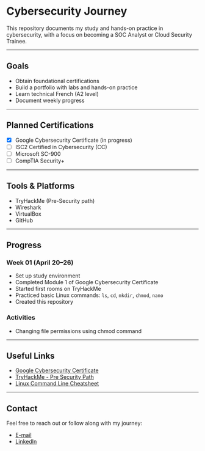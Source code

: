# Cybersecurity Journey

This repository documents my study and hands-on practice in cybersecurity, with a focus on becoming a SOC Analyst or Cloud Security Trainee.

---

## Goals
- Obtain foundational certifications
- Build a portfolio with labs and hands-on practice
- Learn technical French (A2 level)
- Document weekly progress

---

## Planned Certifications
- [x] Google Cybersecurity Certificate (in progress)
- [ ] ISC2 Certified in Cybersecurity (CC)
- [ ] Microsoft SC-900
- [ ] CompTIA Security+

---

## Tools & Platforms
- TryHackMe (Pre-Security path)
- Wireshark
- VirtualBox
- GitHub

---

## Progress

### Week 01 (April 20–26)
- Set up study environment
- Completed Module 1 of Google Cybersecurity Certificate
- Started first rooms on TryHackMe
- Practiced basic Linux commands: `ls`, `cd`, `mkdir`, `chmod`, `nano`
- Created this repository

### Activities
 - Changing file permissions using chmod command

---

## Useful Links
- [Google Cybersecurity Certificate](https://www.coursera.org/professional-certificates/google-cybersecurity)
- [TryHackMe - Pre Security Path](https://tryhackme.com/path/outline/presecurity)
- [Linux Command Line Cheatsheet](https://cheatography.com/davechild/cheat-sheets/linux-command-line/)

---

## Contact
Feel free to reach out or follow along with my journey:
- [E-mail](mailto:rzespinola@gmail.com)
- [LinkedIn](https://br.linkedin.com/in/rodolfo-zalzwedel-esp%C3%ADnola-14679a38)


